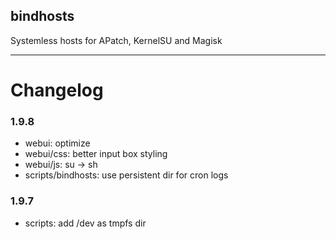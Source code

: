## bindhosts
Systemless hosts for APatch, KernelSU and Magisk

---

# Changelog
### 1.9.8
- webui: optimize
- webui/css: better input box styling
- webui/js: su -> sh
- scripts/bindhosts: use persistent dir for cron logs

### 1.9.7
- scripts: add /dev as tmpfs dir

